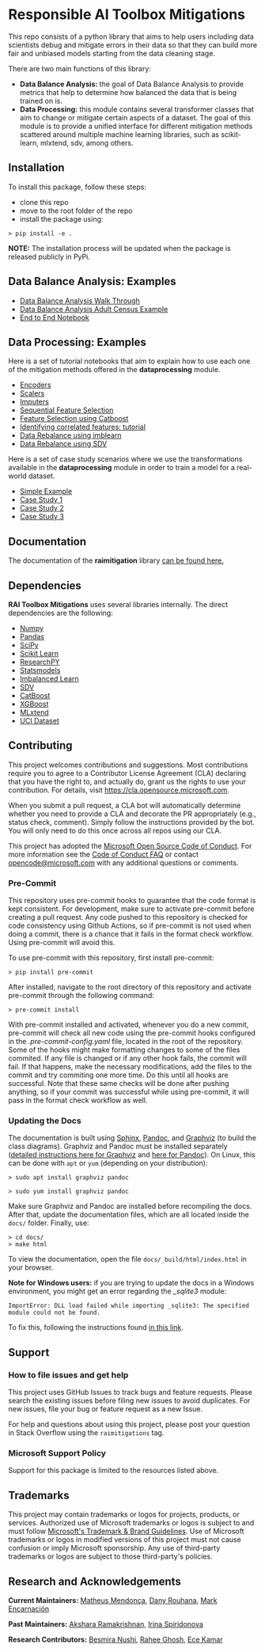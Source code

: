 # Responsible AI Toolbox Mitigations

This repo consists of a python library that aims to help users including data scientists debug and mitigate errors in their data so that they can build more fair and unbiased models starting from the data cleaning stage.

There are two main functions of this library:
- **Data Balance Analysis:** the goal of Data Balance Analysis to provide metrics that help to determine how balanced the data that is being trained on is.
- **Data Processing:** this module contains several transformer classes that aim to change or mitigate certain aspects of a dataset.
The goal of this module is to provide a unified interface for different mitigation methods scattered around
multiple machine learning libraries, such as scikit-learn, mlxtend, sdv, among others.

## Installation

To install this package, follow these steps:
- clone this repo
- move to the root folder of the repo
- install the package using:
```console
> pip install -e .
```

**NOTE:** The installation process will be updated when the package is released publicly in PyPi.

## Data Balance Analysis: Examples

- [Data Balance Analysis Walk Through](notebooks/databalanceanalysis/data_balance_overall.ipynb)
- [Data Balance Analysis Adult Census Example](notebooks/databalanceanalysis/data_balance_census.ipynb)
- [End to End Notebook](notebooks/data_balance_e2e.ipynb)

## Data Processing: Examples

Here is a set of tutorial notebooks that aim to explain how to use each one of the mitigation
methods offered in the **dataprocessing** module.

- [Encoders](notebooks/dataprocessing/module_tests/encoding.ipynb)
- [Scalers](notebooks/dataprocessing/module_tests/scaler.ipynb)
- [Imputers](notebooks/dataprocessing/module_tests/imputation.ipynb)
- [Sequential Feature Selection](notebooks/dataprocessing/module_tests/feat_sel_sequential.ipynb)
- [Feature Selection using Catboost](notebooks/dataprocessing/module_tests/feat_sel_catboost.ipynb)
- [Identifying correlated features: tutorial](notebooks/dataprocessing/module_tests/feat_sel_corr_tutorial.ipynb)
- [Data Rebalance using imblearn](notebooks/dataprocessing/module_tests/rebalance_imbl.ipynb)
- [Data Rebalance using SDV](notebooks/dataprocessing/module_tests/rebalance_sdv.ipynb)

Here is a set of case study scenarios where we use the transformations available in the **dataprocessing**
module in order to train a model for a real-world dataset.

- [Simple Example](notebooks/dataprocessing/module_tests/model_test.ipynb)
- [Case Study 1](notebooks/dataprocessing/case_study/case1.ipynb)
- [Case Study 2](notebooks/dataprocessing/case_study/case2.ipynb)
- [Case Study 3](notebooks/dataprocessing/case_study/case3.ipynb)

## Documentation

The documentation of the **raimitigation** library [can be found here.](https://sturdy-barnacle-3b9f911d.pages.github.io/index.html)

## Dependencies

**RAI Toolbox Mitigations** uses several libraries internally. The direct dependencies are the following:

- [Numpy](https://numpy.org/)
- [Pandas](https://pandas.pydata.org/)
- [SciPy](https://scipy.org/)
- [Scikit Learn](https://scikit-learn.org/stable/index.html)
- [ResearchPY](https://pypi.org/project/researchpy/)
- [Statsmodels](https://www.statsmodels.org/stable/index.html)
- [Imbalanced Learn](https://imbalanced-learn.org/stable/)
- [SDV](https://pypi.org/project/sdv/)
- [CatBoost](https://catboost.ai/en/docs/)
- [XGBoost](https://xgboost.readthedocs.io/en/stable/python/python_intro.html)
- [MLxtend](https://pypi.org/project/mlxtend/)
- [UCI Dataset](https://pypi.org/project/uci-dataset/)

## Contributing

This project welcomes contributions and suggestions. Most contributions require you to agree to a
Contributor License Agreement (CLA) declaring that you have the right to, and actually do, grant us
the rights to use your contribution. For details, visit https://cla.opensource.microsoft.com.

When you submit a pull request, a CLA bot will automatically determine whether you need to provide
a CLA and decorate the PR appropriately (e.g., status check, comment). Simply follow the instructions
provided by the bot. You will only need to do this once across all repos using our CLA.

This project has adopted the [Microsoft Open Source Code of Conduct](https://opensource.microsoft.com/codeofconduct/).
For more information see the [Code of Conduct FAQ](https://opensource.microsoft.com/codeofconduct/faq/) or
contact [opencode@microsoft.com](mailto:opencode@microsoft.com) with any additional questions or comments.

### Pre-Commit

This repository uses pre-commit hooks to guarantee that the code format is kept consistent. For development, make sure to
activate pre-commit before creating a pull request. Any code pushed to this repository is checked for code consistency using
Github Actions, so if pre-commit is not used when doing a commit, there is a chance that it fails in the format check workflow.
Using pre-commit will avoid this.

To use pre-commit with this repository, first install pre-commit:

```console
> pip install pre-commit
```

After installed, navigate to the root directory of this repository and activate pre-commit through the following command:

```console
> pre-commit install
```

With pre-commit installed and activated, whenever you do a new commit, pre-commit will check all new code using the pre-commit hooks configured in the *.pre-commit-config.yaml* file, located in the root of the repository. Some of the hooks might make formatting changes to some of the files commited. If any file is changed or if any other hook fails, the commit will fail. If that happens, make the necessary modifications, add the files to the commit and try commiting one more time. Do this until all hooks are successful. Note that these same checks will be done after pushing anything, so if your commit was successful while using pre-commit, it will pass in the format check workflow as well.

### Updating the Docs

The documentation is built using [Sphinx](https://www.sphinx-doc.org/en/master/), [Pandoc](https://pandoc.org/installing.html), and [Graphviz](https://graphviz.org/) (to build the class diagrams). Graphviz and Pandoc must be installed separately ([detailed instructions here for Graphviz](https://graphviz.org/download/) and [here for Pandoc](https://pandoc.org/installing.html)). On Linux, this can be done with `apt` or `yum` (depending on your distribution):

```console
> sudo apt install graphviz pandoc
```

```console
> sudo yum install graphviz pandoc
```

Make sure Graphviz and Pandoc are installed before recompiling the docs. After that, update the documentation files, which are all located inside the ```docs/``` folder. Finally, use:

```console
> cd docs/
> make html
```

To view the documentation, open the file ```docs/_build/html/index.html``` in your browser.

**Note for Windows users:** if you are trying to update the docs in a Windows environment, you might get an error regarding the *_sqlite3* module:

```
ImportError: DLL load failed while importing _sqlite3: The specified module could not be found.
```

To fix this, following the instructions found [in this link](https://www.dev2qa.com/how-to-fix-importerror-dll-load-failed-while-importing-_sqlite3-the-specified-module-could-not-be-found/).


## Support
### How to file issues and get help

This project uses GitHub Issues to track bugs and feature requests. Please search the existing
issues before filing new issues to avoid duplicates.  For new issues, file your bug or
feature request as a new Issue.

For help and questions about using this project, please post your question in Stack Overflow using the ``raimitigations`` tag.

### Microsoft Support Policy

Support for this package is limited to the resources listed above.

## Trademarks

This project may contain trademarks or logos for projects, products, or services. Authorized use of Microsoft
trademarks or logos is subject to and must follow
[Microsoft's Trademark & Brand Guidelines](https://www.microsoft.com/en-us/legal/intellectualproperty/trademarks/usage/general).
Use of Microsoft trademarks or logos in modified versions of this project must not cause confusion or imply Microsoft sponsorship.
Any use of third-party trademarks or logos are subject to those third-party's policies.

## Research and Acknowledgements

**Current Maintainers:** [Matheus Mendonça](https://github.com/mrfmendonca), [Dany Rouhana](https://github.com/danyrouh), [Mark Encarnación](https://github.com/markenc)

**Past Maintainers:** [Akshara Ramakrishnan](https://github.com/akshara-msft), [Irina Spiridonova](https://github.com/irinasp)

**Research Contributors:** [Besmira Nushi](https://github.com/nushib), [Rahee Ghosh](https://github.com/raghoshMSFT), [Ece Kamar](https://www.ecekamar.com/)